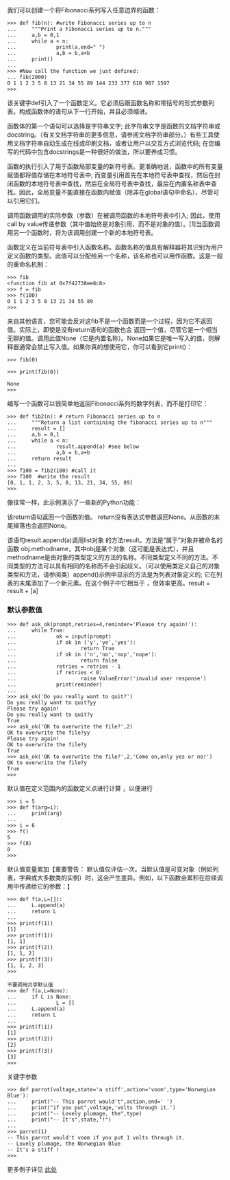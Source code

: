 我们可以创建一个将Fibonacci系列写入任意边界的函数：

```
>>> def fib(n): #write Fibonacci series up to n
...     """Print a Fibonacci series up to n."""
...     a,b = 0,1
...     while a < n:
...             print(a,end=" ")
...             a,b = b,a+b
...     print()
...
>>> #Nuw call the function we just defined:
... fib(2000)
0 1 1 2 3 5 8 13 21 34 55 89 144 233 377 610 987 1597
>>>
```

该关键字def引入了一个函数定义。它必须后跟函数名称和带括号的形式参数列表。构成函数体的语句从下一行开始，并且必须缩进。

函数体的第一个语句可以选择是字符串文字; 此字符串文字是函数的文档字符串或docstring。（有关文档字符串的更多信息，请参阅文档字符串部分。）有些工具使用文档字符串自动生成在线或印刷文档，或者让用户以交互方式浏览代码; 在您编写的代码中包含docstrings是一种很好的做法，所以要养成习惯。

函数的执行引入了用于函数局部变量的新符号表。更准确地说，函数中的所有变量赋值都将值存储在本地符号表中; 而变量引用首先在本地符号表中查找，然后在封闭函数的本地符号表中查找，然后在全局符号表中查找，最后在内置名称表中查找。因此，全局变量不能直接在函数内赋值（除非在global语句中命名），尽管可以引用它们。

调用函数调用的实际参数（参数）在被调用函数的本地符号表中引入; 因此，使用call by value传递参数（其中值始终是对象引用，而不是对象的值）。\[1\]当函数调用另一个函数时，将为该调用创建一个新的本地符号表。

函数定义在当前符号表中引入函数名称。函数名称的值具有解释器将其识别为用户定义函数的类型。此值可以分配给另一个名称，该名称也可以用作函数。这是一般的重命名机制：

```
>>> fib
<function fib at 0x7f42738ee8c8>
>>> f = fib
>>> f(100)
0 1 1 2 3 5 8 13 21 34 55 89
>>>
```

来自其他语言，您可能会反对这fib不是一个函数而是一个过程，因为它不返回值。实际上，即使是没有return语句的函数也会 返回一个值，尽管它是一个相当无聊的值。调用此值None（它是内置名称）。None如果它是唯一写入的值，则解释器通常会禁止写入值。如果你真的想使用它，你可以看到它print\(\)：

```
>>> fib(0)

>>> print(fib(0))

None
>>>
```

编写一个函数可以很简单地返回Fibonacci系列的数字列表，而不是打印它：

```
>>> def fib2(n): # return Fibonacci series up to n
...     """Return a list containing the fibonacci series up to n"""
...     result = []
...     a,b = 0,1
...     while a < n:
...             result.append(a) #see below
...             a,b = b,a+b
...     return result
...
>>> f100 = fib2(100) #call it
>>> f100  #write the result
[0, 1, 1, 2, 3, 5, 8, 13, 21, 34, 55, 89]
>>>
```

像往常一样，此示例演示了一些新的Python功能：

该return语句返回一个函数的值。 return没有表达式参数返回None。从函数的末尾掉落也会返回None。

该语句result.append\(a\)调用list对象 的方法result。方法是“属于”对象并被命名的函数 obj.methodname，其中obj是某个对象（这可能是表达式），并且methodname是由对象的类型定义的方法的名称。不同类型定义不同的方法。不同类型的方法可以具有相同的名称而不会引起歧义。（可以使用类定义自己的对象类型和方法，请参阅类）append\(\)示例中显示的方法是为列表对象定义的; 它在列表的末尾添加了一个新元素。在这个例子中它相当于 ，但效率更高。result = result + \[a\]

### 默认参数值

```
>>> def ask_ok(prompt,retries=4,reminder='Please try again!'):
...     while True:
...             ok = input(prompt)
...             if ok in ('y','ye','yes'):
...                     return True
...             if ok in ('n','no','nop','nope'):
...                     return false
...             retries = retries - 1
...             if retries < 0:
...                     raise ValueError('invalid user response')
...             print(reminder)
...
>>> ask_ok('Do you really want to quit?')
Do you really want to quit?yy
Please try again!
Do you really want to quit?y
True
>>> ask_ok('OK to overwrite the file?',2)
OK to overwrite the file?yy
Please try again!
OK to overwrite the file?y
True
>>> ask_ok('OK to overwrite the file?',2,'Come on,only yes or no!')
OK to overwrite the file?y
True
>>>
```

默认值在定义范围内的函数定义点进行计算 ，以便进行

```
>>> i = 5
>>> def f(arg=i):
...     print(arg)
...
>>> i = 6
>>> f()
5
>>> f(8)
8
>>>
```

默认值变量累加【重要警告： 默认值仅评估一次。当默认值是可变对象（例如列表，字典或大多数类的实例）时，这会产生差异。例如，以下函数会累积在后续调用中传递给它的参数：】

```
>>> def f(a,L=[]):
...     L.append(a)
...     return L
...
>>> print(f(1))
[1]
>>> print(f(1))
[1, 1]
>>> print(f(2))
[1, 1, 2]
>>> print(f(3))
[1, 1, 2, 3]
>>>

不要调用共享默认值
>>> def f(a,L=None):
...     if L is None:
...             L = []
...     L.append(a)
...     return L
...
>>> print(f(1))
[1]
>>> print(f(2))
[2]
>>> print(f(3))
[3]
>>>
```

关键字参数

```
>>> def parrot(voltage,state='a stiff',action='voom',type='Norwegian Blue'):
...     print("-- This parrot would't",action,end=' ')
...     print("if you put",voltage,'volts through it.')
...     print("-- Lovely plumage, the",type)
...     print("-- It's",state,"!")
...
>>> parrot(1)
-- This parrot would't voom if you put 1 volts through it.
-- Lovely plumage, the Norwegian Blue
-- It's a stiff !
>>>
```

更多例子详见 [此处](https://docs.python.org/3/tutorial/controlflow.html)


